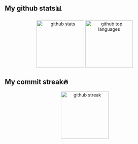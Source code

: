 <div>
    <!--<h2>About me🙋‍♂️</h2>-->
    <h2>My github stats📊</h2>
    <div id="gitStats" align="center">
        <img style="height: 150px;" class="output" src="https://github-readme-stats.vercel.app/api?username=Ominousity&amp;theme=tokyonight&amp;show_icons=true&amp;hide_border=true&amp;count_private=true" alt="github stats">
        <img style="height: 150px;" class="output" src="https://github-readme-stats.vercel.app/api/top-langs/?username=Ominousity&amp;theme=tokyonight&amp;show_icons=true&amp;hide_border=true&amp;layout=compact" alt="github top languages">
    </div>
    <h2>My commit streak🔥</h2>
    <div id="gitStreak" align="center">
        <img style="height: 150px;" class="output" src="https://github-readme-streak-stats.herokuapp.com/?user=Ominousity&amp;theme=tokyonight&amp;hide_border=true" alt="github streak">
    </div>
    <div style="width: 100%; padding-left: 20px">
        <a></a>
    </div>
</div>
